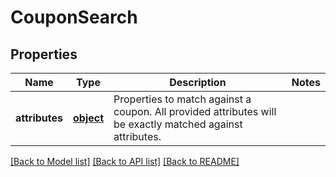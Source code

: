 # CouponSearch

## Properties
Name | Type | Description | Notes
------------ | ------------- | ------------- | -------------
**attributes** | [**object**](.md) | Properties to match against a coupon. All provided attributes will be exactly matched against attributes. | 

[[Back to Model list]](../README.md#documentation-for-models) [[Back to API list]](../README.md#documentation-for-api-endpoints) [[Back to README]](../README.md)


